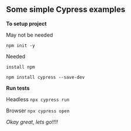 ## Some simple Cypress examples

**To setup project**

May not be needed

``` npm init -y ```

Needed

``` install npm ```

 ``` npm install cypress --save-dev ```


**Run tests**

Headless
 ``` npx cypress run ```
 
 Browser
 ``` npx cypress open ```

*Okay great, lets go!!!!*
